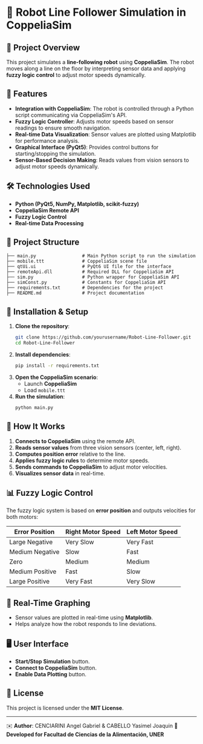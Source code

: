 # 🤖 Robot Line Follower Simulation in CoppeliaSim

## 📌 Project Overview
This project simulates a **line-following robot** using **CoppeliaSim**. The robot moves along a line on the floor by interpreting sensor data and applying **fuzzy logic control** to adjust motor speeds dynamically.

## 🚀 Features
- **Integration with CoppeliaSim**: The robot is controlled through a Python script communicating via CoppeliaSim's API.
- **Fuzzy Logic Controller**: Adjusts motor speeds based on sensor readings to ensure smooth navigation.
- **Real-time Data Visualization**: Sensor values are plotted using Matplotlib for performance analysis.
- **Graphical Interface (PyQt5)**: Provides control buttons for starting/stopping the simulation.
- **Sensor-Based Decision Making**: Reads values from vision sensors to adjust motor speeds dynamically.

## 🛠️ Technologies Used
- **Python (PyQt5, NumPy, Matplotlib, scikit-fuzzy)**
- **CoppeliaSim Remote API**
- **Fuzzy Logic Control**
- **Real-time Data Processing**

## 📂 Project Structure
```
├── main.py                 # Main Python script to run the simulation
├── mobile.ttt              # CoppeliaSim scene file
├── qtUi.ui                 # PyQt6 UI file for the interface
├── remoteApi.dll           # Required DLL for CoppeliaSim API
├── sim.py                  # Python wrapper for CoppeliaSim API
├── simConst.py             # Constants for CoppeliaSim API
├── requirements.txt        # Dependencies for the project
├── README.md               # Project documentation
```


## 🔧 Installation & Setup
1. **Clone the repository**:
   ```bash
   git clone https://github.com/yourusername/Robot-Line-Follower.git
   cd Robot-Line-Follower
   ```
2. **Install dependencies**:
   ```bash
   pip install -r requirements.txt
   ```
3. **Open the CoppeliaSim scenario**:
   - Launch **CoppeliaSim**
   - Load `mobile.ttt`
4. **Run the simulation**:
   ```bash
   python main.py
   ```

## 🎯 How It Works
1. **Connects to CoppeliaSim** using the remote API.
2. **Reads sensor values** from three vision sensors (center, left, right).
3. **Computes position error** relative to the line.
4. **Applies fuzzy logic rules** to determine motor speeds.
5. **Sends commands to CoppeliaSim** to adjust motor velocities.
6. **Visualizes sensor data** in real-time.

## 📊 Fuzzy Logic Control
The fuzzy logic system is based on **error position** and outputs velocities for both motors:

| Error Position | Right Motor Speed | Left Motor Speed |
|---------------|-----------------|----------------|
| Large Negative | Very Slow | Very Fast |
| Medium Negative | Slow | Fast |
| Zero | Medium | Medium |
| Medium Positive | Fast | Slow |
| Large Positive | Very Fast | Very Slow |

## 📡 Real-Time Graphing
- Sensor values are plotted in real-time using **Matplotlib**.
- Helps analyze how the robot responds to line deviations.

## 🖥️ User Interface
- **Start/Stop Simulation** button.
- **Connect to CoppeliaSim** button.
- **Enable Data Plotting** button.

## 📜 License
This project is licensed under the **MIT License**.

---
✉️ **Author**: CENCIARINI Angel Gabriel & CABELLO Yasimel Joaquin
📍 **Developed for Facultad de Ciencias de la Alimentación, UNER**
